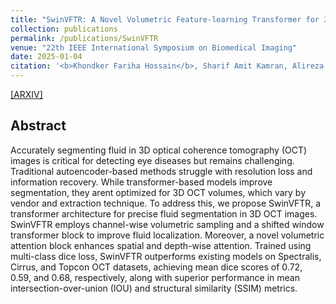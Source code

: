```yaml
---
title: "SwinVFTR: A Novel Volumetric Feature-learning Transformer for 3D OCT Fluid Segmentation"
collection: publications
permalink: /publications/SwinVFTR
venue: "22th IEEE International Symposium on Biomedical Imaging"
date: 2025-01-04
citation: '<b>Khondker Fariha Hossain</b>, Sharif Amit Kamran, Alireza Tavakkoli, George Bebis, Sal Baker'
---
```

[[ARXIV]](https://arxiv.org/pdf/2303.09233)

## Abstract
Accurately segmenting fluid in 3D optical coherence tomography (OCT) images is critical for detecting eye diseases but remains challenging. Traditional autoencoder-based methods struggle with resolution loss and information recovery. While transformer-based models improve segmentation, they arent optimized for 3D OCT volumes, which vary by vendor and extraction technique. To address this, we propose SwinVFTR, a transformer architecture for precise fluid segmentation in 3D OCT images. SwinVFTR employs channel-wise volumetric sampling and a shifted window transformer block to improve fluid localization. Moreover, a novel volumetric attention block enhances spatial and depth-wise attention. Trained using multi-class dice loss, SwinVFTR outperforms existing models on Spectralis, Cirrus, and Topcon OCT datasets, achieving mean dice scores of 0.72, 0.59, and 0.68, respectively, along with superior performance in mean intersection-over-union (IOU) and structural similarity (SSIM) metrics.